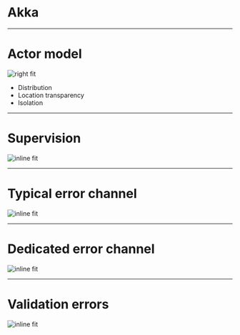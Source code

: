 # Akka

---

# Actor model

![right fit](https://dl.dropboxusercontent.com/u/14279899/Blogs/reactive-streams/actors.png)

- Distribution
- Location transparency
- Isolation

---

# Supervision

![inline fit](https://dl.dropboxusercontent.com/u/14279899/Deckset/what-is-reactive/resilient.png)

---

# Typical error channel

![inline fit](https://dl.dropboxusercontent.com/u/14279899/Deckset/what-is-reactive/error_wrong.png)

---

# Dedicated error channel

![inline fit](https://dl.dropboxusercontent.com/u/14279899/Deckset/what-is-reactive/error_right.png)

---

# Validation errors

![inline fit](https://dl.dropboxusercontent.com/u/14279899/Deckset/what-is-reactive/dedicated_error_channel.png)
